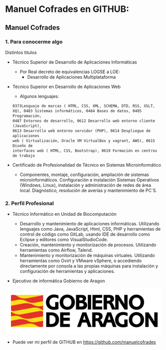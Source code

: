<!--
## Hi there 👋


**manuelcofrades/manuelcofrades** is a ✨ _special_ ✨ repository because its `README.md` (this file) appears on your GitHub profile.

Here are some ideas to get you started:

- 🔭 I’m currently working on ...
- 🌱 I’m currently learning ...
- 👯 I’m looking to collaborate on ...
- 🤔 I’m looking for help with ...
- 💬 Ask me about ...
- 📫 How to reach me: ...
- 😄 Pronouns: ...
- ⚡ Fun fact: ...


-->
# Manuel Cofrades en GITHUB:

## Manuel Cofrades 

### 1. Para conocerme algo
Distintos titulos 

* Técnico Superior de Desarrollo de Aplicaciones Informáticas

    * Por Real decreto de equivalencias LOGSE a LOE:
        - Desarrollo de Aplicaciones Multiplataforma


* Técnico Superior en Desarrollo de Aplicaciones Web
    * Algunos lenguajes:

  ```
  0373Lenguaje de marcas ( HTML, CSS, XML, SCHEMA, DTD, RSS, XSLT,
  XQ), 0483 Sistemas informáticos, 0484 Bases de datos, 0485 Programación,
  0487 Entornos de desarrollo, 0612 Desarrollo web entorno cliente (JavaScript),
  0613 Desarrollo web entorno servidor (PHP), 0614 Despliegue de aplicaciones
  web ( Virtualización, Oracle VM VirtualBox y vagrant, AWS), 0615 Diseño de
  interfaces web ( HTML, CSS, Bootstrap), 0619 Formación en centros de trabajo
  ```
* Certificado de Profesionalidad de Técnico en Sistemas Microinformático

    - Componentes, montaje,
    configuración, ampliación de sistemas microinformáticos. Configuración e
    instalación Sistemas Operativos (Windows, Linux), instalación y administración
    de redes de área local. Diagnóstico, resolución de averías y mantenimiento de
    PC´S.


### 2. Perfil Profesional

* Técnico Informático en Unidad de Biocomputación
    * Desarrollo y mantenimiento de aplicaciones informáticas. Utilizando lenguajes
    como Java, JavaScript, Html, CSS, PHP y herramientas de control de código
    como GitLab, usando IDE de desarrollo como Eclipse y editores como
    VisualStudioCode.
    * Creación, mantenimiento y monitorización de procesos. Utilizando
    herramientas como Airflow, Talend.
    * Mantenimiento y monitorización de máquinas virtuales. Utilizando
    herramientas como Ovirt y VMware vSphere, o accediendo directamente por
    consola a las propias máquinas para instalación y configuración de herramientas
    y aplicaciones.

* Ejecutivo de informática Gobierno de Aragon
   
![Imagen1](https://github.com/manuelcofrades/manuelcofrades/blob/main/logotipo_del_gobierno_de_aragon.png)


- Puede ver mi perfil de GITHUB en https://github.com/manuelcofrades

